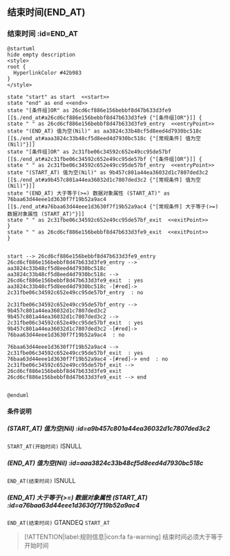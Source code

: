 ## 结束时间(END_AT) <!-- {docsify-ignore-all} -->

   

### 结束时间 :id=END_AT

```plantuml
@startuml
hide empty description
<style>
root {
  HyperlinkColor #42b983
}
</style>

state "start" as start  <<start>>
state "end" as end <<end>>
state "[条件组]OR" as 26cd6cf886e156bebbf8d47b633d3fe9 [[$./end_at#a26cd6cf886e156bebbf8d47b633d3fe9 {"[条件组]OR"}]] {
state " " as 26cd6cf886e156bebbf8d47b633d3fe9_entry  <<entryPoint>>
state "(END_AT) 值为空(Nil)" as aa3824c33b48cf5d8eed4d7930bc518c [[$./end_at#aaa3824c33b48cf5d8eed4d7930bc518c {"[常规条件] 值为空(Nil)"}]]
state "[条件组]OR" as 2c31fbe06c34592c652e49cc95de57bf [[$./end_at#a2c31fbe06c34592c652e49cc95de57bf {"[条件组]OR"}]] {
state " " as 2c31fbe06c34592c652e49cc95de57bf_entry  <<entryPoint>>
state "(START_AT) 值为空(Nil)" as 9b457c801a44ea36032d1c7807ded3c2 [[$./end_at#a9b457c801a44ea36032d1c7807ded3c2 {"[常规条件] 值为空(Nil)"}]]
state "(END_AT) 大于等于(>=) 数据对象属性 (START_AT)" as 76baa63d44eee1d3630f7f19b52a9ac4 [[$./end_at#a76baa63d44eee1d3630f7f19b52a9ac4 {"[常规条件] 大于等于(>=) 数据对象属性 (START_AT)"}]]
state " " as 2c31fbe06c34592c652e49cc95de57bf_exit  <<exitPoint>>
}
state " " as 26cd6cf886e156bebbf8d47b633d3fe9_exit  <<exitPoint>>
}


start --> 26cd6cf886e156bebbf8d47b633d3fe9_entry 
26cd6cf886e156bebbf8d47b633d3fe9_entry --> aa3824c33b48cf5d8eed4d7930bc518c 
aa3824c33b48cf5d8eed4d7930bc518c --> 26cd6cf886e156bebbf8d47b633d3fe9_exit  : yes
aa3824c33b48cf5d8eed4d7930bc518c -[#red]-> 2c31fbe06c34592c652e49cc95de57bf_entry  : no

2c31fbe06c34592c652e49cc95de57bf_entry --> 9b457c801a44ea36032d1c7807ded3c2 
9b457c801a44ea36032d1c7807ded3c2 --> 2c31fbe06c34592c652e49cc95de57bf_exit  : yes
9b457c801a44ea36032d1c7807ded3c2 -[#red]-> 76baa63d44eee1d3630f7f19b52a9ac4  : no

76baa63d44eee1d3630f7f19b52a9ac4 --> 2c31fbe06c34592c652e49cc95de57bf_exit  : yes
76baa63d44eee1d3630f7f19b52a9ac4 -[#red]-> end  : no
2c31fbe06c34592c652e49cc95de57bf_exit --> 26cd6cf886e156bebbf8d47b633d3fe9_exit 
26cd6cf886e156bebbf8d47b633d3fe9_exit --> end 


@enduml
```

#### 条件说明

##### (START_AT) 值为空(Nil) :id=a9b457c801a44ea36032d1c7807ded3c2



`START_AT(开始时间)` ISNULL 

##### (END_AT) 值为空(Nil) :id=aaa3824c33b48cf5d8eed4d7930bc518c



`END_AT(结束时间)` ISNULL 

##### (END_AT) 大于等于(>=) 数据对象属性 (START_AT) :id=a76baa63d44eee1d3630f7f19b52a9ac4



`END_AT(结束时间)` GTANDEQ  `START_AT`

> [!ATTENTION|label:规则信息|icon:fa fa-warning]
> 结束时间必须大于等于开始时间







